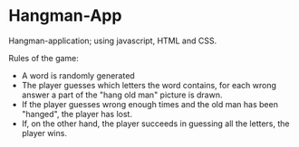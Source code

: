 # Hangman-App

Hangman-application; using javascript, HTML and CSS. 

Rules of the game:
- A word is randomly generated
- The player guesses which letters the word contains, for each wrong answer a part of the "hang old man" picture is drawn. 
- If the player guesses wrong enough times and the old man has been "hanged", the player has lost. 
- If, on the other hand, the player succeeds in guessing all the letters, the player wins.
